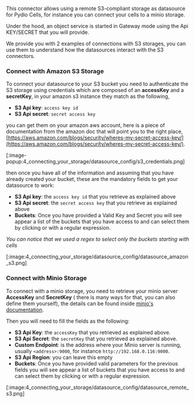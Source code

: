 This connector allows using a remote S3-compliant storage as datasource for Pydio Cells, for instance you can connect your cells to a minio storage.

Under the hood, an object service is started in Gateway mode using the Api KEY/SECRET that you will provide.

We provide you with 2 examples of connections with S3 storages, you can use them to understand how the datasources interact with the S3 connectors.

### Connect with Amazon S3 Storage

To connect your datasource to your S3 bucket you need to authenticate the S3 storage using credentials which are composed of an **accessKey** and a **secretKey**, in your amazon s3 instance they match as the following,

- **S3 Api key**: `access key id`
- **S3 Api secret**: `secret access key`
  
you can get them on your amazon aws account, here is a piece of documentation from the amazon doc that will point you to the right place, [https://aws.amazon.com/blogs/security/wheres-my-secret-access-key/](https://aws.amazon.com/blogs/security/wheres-my-secret-access-key/).

[:image-popup:4_connecting_your_storage/datasource_config/s3_credentials.png]

then once you have all of the information and assuming that you have already created your bucket, these are the mandatory fields to get your datasource to work:

- **S3 Api key**: the `access key id` that you retrieve as explained above
- **S3 Api secret**: the `secret access key` that you retrieve as explained above
- **Buckets**: Once you have provided a Valid Key and Secret you will see appear a list of the buckets that you have access to and can select them by clicking or with a regular expression.

_You can notice that we used a regex to select only the buckets starting with cells_

[:image:4_connecting_your_storage/datasource_config/datasource_amazon_s3.png]

### Connect with Minio Storage

To connect with a minio storage, you need to retrieve your minio server **AccessKey** and **SecretKey** ( there is many ways for that, you can also define them yourself), the details can be found inside [minio's documentation](https://docs.minio.io/docs/minio-quickstart-guide.html).

Then you will need to fill the fields as the following:

- **S3 Api Key**: the `accessKey` that you retrieved as explained above.
- **S3 Api Secret**: the `secretKey` that you retrieved as explained above.
- **Custom Endpoint**: is the address where your Minio server is running, usually `<address>:9000`, for instance `http://192.168.0.116:9000`.
- **S3 Api Region**: you can leave this empty
- **Buckets**: Once you have provided valid parameters for the previous fields you will see appear a list of buckets that you have access to and can select them by clicking or with a regular expression.

[:image:4_connecting_your_storage/datasource_config/datasource_remote_s3.png]